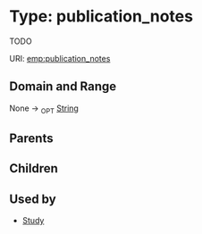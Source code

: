 
# Type: publication_notes


TODO

URI: [emp:publication_notes](https://microbiomedata/schema/emp/publication_notes)


## Domain and Range

None ->  <sub>OPT</sub> [String](types/String.md)

## Parents


## Children


## Used by

 * [Study](Study.md)
